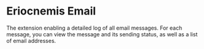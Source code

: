 # Eriocnemis Email

The extension enabling a detailed log of all email messages. For each message, you can view the message and its sending status, as well as a list of email addresses.
